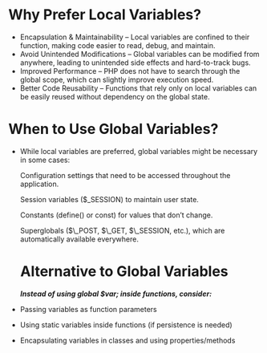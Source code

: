 # Why Prefer Local Variables?

- Encapsulation & Maintainability – Local variables are confined to their function, making code easier to read, debug, and maintain.
- Avoid Unintended Modifications – Global variables can be modified from anywhere, leading to unintended side effects and hard-to-track bugs.
- Improved Performance – PHP does not have to search through the global scope, which can slightly improve execution speed.
- Better Code Reusability – Functions that rely only on local variables can be easily reused without dependency on the global state.

# When to Use Global Variables?

- While local variables are preferred, global variables might be necessary in some cases:
    <p> Configuration settings that need to be accessed throughout the application.</p>
    <p> Session variables ($_SESSION) to maintain user state.</p>
    <p> Constants (define() or const) for values that don’t change.</p>
    <p> Superglobals ($\_POST, $\_GET, $\_SESSION, etc.), which are automatically available everywhere.</p>

  # Alternative to Global Variables
  **_Instead of using global $var; inside functions, consider:_**

- Passing variables as function parameters
- Using static variables inside functions (if persistence is needed)
- Encapsulating variables in classes and using properties/methods
